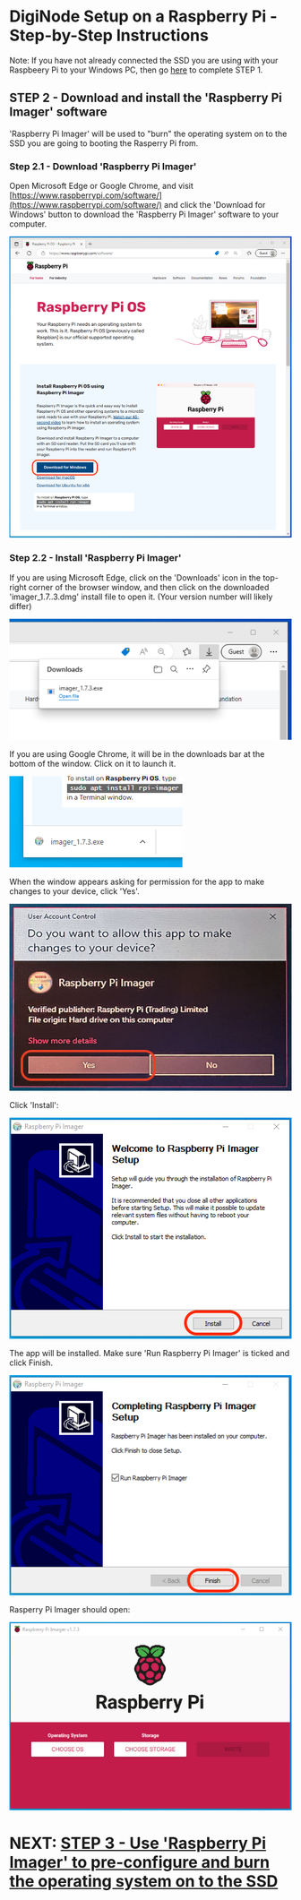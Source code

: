 # DigiNode Setup on a Raspberry Pi - Step-by-Step Instructions

Note: If you have not already connected the SSD you are using with your Raspbeery Pi to your Windows PC, then go [here](/docs/rpi_setup_step1_connect_ssd.md) to complete STEP 1.

## STEP 2 - Download and install the 'Raspberry Pi Imager' software

'Raspberry Pi Imager' will be used to "burn" the operating system on to the SSD you are going to booting the Rasperry Pi from.

### Step 2.1 - Download 'Raspberry Pi Imager'

Open Microsoft Edge or Google Chrome, and visit [https://www.raspberrypi.com/software/](https://www.raspberrypi.com/software/) and click the 'Download for Windows' button to download the 'Raspberry Pi Imager' software to your computer.

![Download Raspberry Pi Imager for Windows](/images/win_setup_2_1.png)

### Step 2.2 - Install 'Raspberry Pi Imager'

If you are using Microsoft Edge, click on the 'Downloads' icon in the top-right corner of the browser window, and then click on the downloaded 'imager_1.7..3.dmg' install file to open it. (Your version number will likely differ)

![Open Raspberry Pi Imager installer for Window - Edge](/images/win_setup_2_2a_edge.png)

If you are using Google Chrome, it will be in the downloads bar at the bottom of the window. Click on it to launch it.

![Open Raspberry Pi Imager installer for Window - Chrome](/images/win_setup_2_2a_chrome.png)

When the window appears asking for permission for the app to make changes to your device, click 'Yes'.

![Install Raspberry Pi Imager for Windows](/images/win_setup_2_2b.jpg)

Click 'Install':

![Install Raspberry Pi Imager for Windows](/images/win_setup_2_2c.png)

The app will be installed. Make sure 'Run Raspberry Pi Imager' is ticked and click Finish.

![Install Raspberry Pi Imager for Windows](/images/win_setup_2_2d.png)

Rasperry Pi Imager should open:

![Raspberry Pi Imager for Windows](/images/win_setup_2_2e.png)

# NEXT: [STEP 3 - Use 'Raspberry Pi Imager' to pre-configure and burn the operating system on to the SSD](/docs/rpi_setup_step3_burn_image.md)

